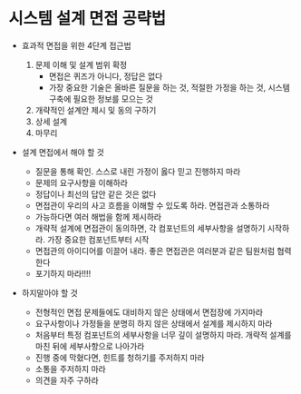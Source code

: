 # 시스템 설계 면접 공략법
- 효과적 면접을 위한 4단계 접근법
    1. 문제 이해 및 설계 범위 확정
        - 면접은 퀴즈가 아니다, 정답은 없다
        - 가장 중요한 기술은 올바른 질문을 하는 것, 적절한 가정을 하는 것, 시스템 구축에 필요한 정보를 모으는 것
    2. 개략적인 설계안 제시 및 동의 구하기
    3. 상세 설계
    4. 마무리

- 설계 면접에서 해야 할 것
    - 질문을 통해 확인. 스스로 내린 가정이 옳다 믿고 진행하지 마라
    - 문제의 요구사항을 이해하라
    - 정답이나 최선의 답안 같은 것은 없다
    - 면접관이 우리의 사고 흐름을 이해할 수 있도록 하라. 면접관과 소통하라
    - 가능하다면 여러 해법을 함께 제시하라
    - 개략적 설계에 면접관이 동의하면, 각 컴포넌트의 세부사항을 설명하기 시작하라. 가장 중요한 컴포넌트부터 시작
    - 면접관의 아이디어를 이끌어 내라. 좋은 면접관은 여러분과 같은 팀원처럼 협력한다
    - 포기하지 마라!!!!
- 하지말아야 할 것
    - 전형적인 면접 문제들에도 대비하지 않은 상태에서 면접장에 가지마라
    - 요구사항이나 가정들을 분명히 하지 않은 상태에서 설계를 제시하지 마라
    - 처음부터 특정 컴포넌트의 세부사항을 너무 깊이 설명하지 마라. 개략적 설계를 마친 뒤에 세부사항으로 나아가라
    - 진행 중에 막혔다면, 힌트를 청하기를 주저하지 마라
    - 소통을 주저하지 마라
    - 의견을 자주 구하라
    